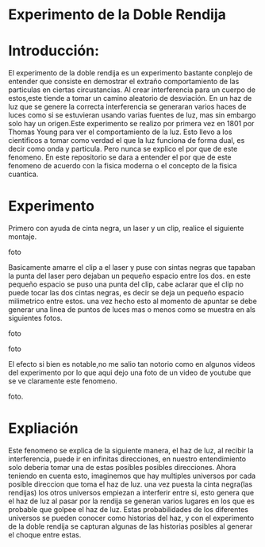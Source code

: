# Experimento de la Doble Rendija

# Introducción:

El experimento de la doble rendija es un experimento bastante conplejo de entender que consiste en demostrar el extraño comportamiento de las particulas en ciertas circustancias. 
Al crear interferencia para un cuerpo de estos,este tiende a tomar un camino aleatorio de desviación. En un haz de luz que se genere la correcta interferencia se generaran varios haces de luces como si se estuvieran usando varias fuentes de luz, mas sin embargo solo hay un origen.Este experimento se realizo por primera vez en 1801 por Thomas Young para ver el comportamiento de la luz. Esto llevo a los cientificos a tomar como verdad el que la luz funciona de forma dual, es decir como onda y particula. Pero nunca se explico el por que de este fenomeno. En este repositorio se dara a entender el por que de este fenomeno de acuerdo con la fisica moderna o el concepto de la fisica cuantica. 

# Experimento 
Primero con ayuda de cinta negra, un laser y un clip, realice el siguiente montaje.

foto

Basicamente amarre el clip a el laser y puse con sintas negras que tapaban la punta del laser pero dejaban un pequeño espacio entre los dos. en este pequeño espacio se puso una punta del clip, cabe aclarar que el clip no puede tocar las dos cintas negras, es decir se deja un pequeño espacio milimetrico entre estos. una vez hecho esto al momento de apuntar se debe generar una linea de puntos de luces mas o menos como se muestra en als siguientes fotos.
 
 foto 
 
 foto
 
 El efecto si bien es notable,no me salio tan notorio como en algunos videos del experimento por lo que aqui dejo una foto de un video de youtube que se ve claramente este fenomeno.
 
 foto.
 
 # Expliación 
 Este fenomeno se explica de la siguiente manera, el haz de luz, al recibir la interferencia, puede ir en infinitas direcciones, en nuestro entendimiento solo deberia tomar una de estas posibles posibles direcciones. Ahora teniendo en cuenta esto, imaginemos que hay multiples universos por cada posible direccion que toma el haz de luz. una vez puesta la cinta negra(las rendijas) los otros universos empiezan a interferir entre si, esto genera que el haz de luz al pasar por la rendija se generan varios lugares en los que es probable que golpee el haz de luz. Estas probabilidades de los diferentes universos se pueden conocer como historias del haz, y con el experimento de la doble rendija se capturan algunas de las historias posibles al generar el choque entre estas.
 
 
 
